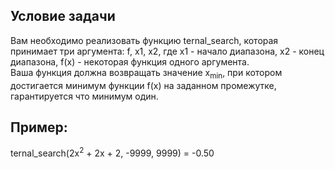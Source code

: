 ## Условие задачи

Вам необходимо реализовать функцию ternal_search, которая принимает три аргумента:
f, x1, x2, где x1 - начало диапазона, x2 - конец диапазона, f(x) - некоторая функция одного
аргумента.  
Ваша функция должна возвращать значение x<sub>min</sub>, при котором достигается минимум функции
f(x) на заданном промежутке, гарантируется что минимум один.

## Пример:
ternal_search(2x<sup>2</sup> + 2x + 2, -9999, 9999) = -0.50
